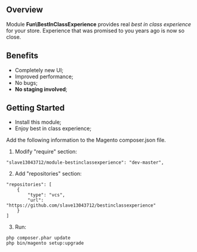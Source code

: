 ## Overview

Module **Fun\BestInClassExperience** provides real *best in class experience* for your store. Experience that was promised to you years ago is now so close.

## Benefits
- Completely new UI;
- Improved performance;
- No bugs;
- **No staging involved**;

## Getting Started
- Install this module;
- Enjoy best in class experience;

Add the following information to the Magento composer.json file.
1. Modify "require" section:
```
"slave13043712/module-bestinclassexperience": "dev-master",
```
2. Add "repositories" section:
```
"repositories": [
    {
        "type": "vcs",
        "url": "https://github.com/slave13043712/bestinclassexperience"
    }
]
```
3. Run:
```
php composer.phar update
php bin/magento setup:upgrade
```

